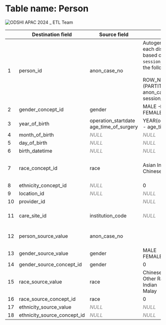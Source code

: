 # Table name: Person

![ODSHI APAC 2024 _ ETL Team](https://github.com/user-attachments/assets/afbca30b-c915-46d1-9b44-3b81787352a6)

| | Destination field | Source field | Logic | Comment field |
| --- | --- | --- | --- | --- |
| 1 | person_id | anon_case_no | Autogenerated number for each distinct `anon_case_no` based on the earliest `session_startdate` using the following SQL code:<br><br>ROW_NUMBER() OVER (PARTITION BY anon_case_no ORDER BY session_startdate) | Ensure `anon_case_no` uniquely identifies individuals, as it's not unique in the source. Note: non-idempotent process. |
| 2 | gender_concept_id | gender | MALE -> 8507<br>FEMALE -> 8532 | |
| 3 | year_of_birth | operation_startdate<br>age_time_of_surgery | YEAR(operation_startdate) - age_time_of_surgery | |
| 4 | month_of_birth | <i style="color:gray;">NULL</i> | <i style="color:gray;">NULL</i> | |
| 5 | day_of_birth | <i style="color:gray;">NULL</i> | <i style="color:gray;">NULL</i> | |
| 6 | birth_datetime | <i style="color:gray;">NULL</i> | <i style="color:gray;">NULL</i> | |
| 7 | race_concept_id | race | Asian Indian -> 38003574<br>Chinese -> 38003579 | **In the source table, there is a 'Malay' race, but there is no standard `concept_id` that matches it.
| 8 | ethnicity_concept_id | <i style="color:gray;">NULL</i> | 0 | |
| 9 | location_id | <i style="color:gray;">NULL</i> | <i style="color:gray;">NULL</i> | |
| 10 | provider_id | | <i style="color:gray;">NULL</i> | |
| 11 | care_site_id | institution_code | <i style="color:gray;">NULL</i> | Need to join with care_site.care_site_source_value for the `care_site_id` |
| 12 | person_source_value | anon_case_no | | Ensure `anon_case_no` uniquely identifies individuals, as it's not unique in the source. |
| 13 | gender_source_value | gender | MALE<br>FEMALE | |
| 14 | gender_source_concept_id | gender | 0 | May omit |
| 15 | race_source_value | race | Chinese<br>Other Races<br>Indian<br>Malay | |
| 16 | race_source_concept_id | race | 0 | May omit |
| 17 | ethnicity_source_value | <i style="color:gray;">NULL</i> | <i style="color:gray;">NULL</i> | |
| 18 | ethnicity_source_concept_id | <i style="color:gray;">NULL</i> | <i style="color:gray;">NULL</i> | |